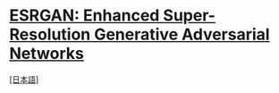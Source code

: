 # [ESRGAN: Enhanced Super-Resolution Generative Adversarial Networks](https://arxiv.org/abs/1809.00219)

[[日本語]](./README_ja.md)
